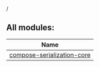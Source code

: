 /

## All modules:

| Name |
|---|
| [compose-serialization-core](compose-serialization-core/index.md) |  |
